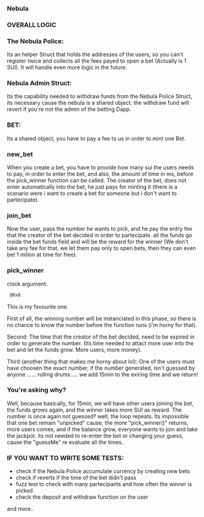 ### Nebula

### OVERALL LOGIC

### The Nebula Police:

Its an helper Struct that holds the addresses of the users, so you can't register twice and collects all the fees payed to open a bet (Actually is 1 SUI).
It will handle even more logic in the future.

### Nebula Admin Struct:

Its the capability needed to withdraw funds from the Nebula Police Struct, its necessary cause the nebula is a shared object.
the withdraw fund will revert if you're not the admin of the betting Dapp.

### BET:

Its a shared object, you have to pay a fee to us in order to mint one Bet.

### new_bet
When you create a bet, you have to provide how many sui the users needs to pay, in order to enter the bet, and also, the amount of time in ms, before the pick_winner function can be called.
The creator of the bet, does not enter automatically into the bet, he just pays for minting it (there is a scenario were i want to create a bet for someone but i don't want to partecipate).

### join_bet
Now the user, pass the number he wants to pick, and he pay the entry fee that the creator of the bet decided in order to partecipate. all the funds go inside the bet funds field and will be the reward for the winner (We don't take any fee for that, we let them pay only to open bets, then they can even bet 1 milion at time for free).

### pick_winner

clock argument:
```bash
 @0x6
```

This is my favourite one.

First of all, the winning number will be instanciated in this phase, so there is no chance to know the number before the function runs (i'm horny for that).

Second: The time that the creator of the bet decided, need to be expired in order to generate the number. (Its time needed to attact more user into the bet and let the funds grow. More users, more money).

Third (another thing that makes me horny about lol): One of the users must have choosen the exact number, if the number generated, isn't guessed by anyone ......
rulling drums..... we add 15min to the exiring time and we return!

### You're asking why?


Well, because basically, for 15min, we will have other users joining the bet, the funds grows again, and the winner takes more SUI as reward.
The number is once again not guessed? well, the loop repeats.
Its impossible that one bet remain "unpicked" cause, the more "pick_winner()" returns, more users comes, and if the balance grow, everyone wants to join and take the jackpot.
its not needed to re-enter the bet or changing your guess, cause the "guessMe" re evaluate all the times.


### IF YOU WANT TO WRITE SOME TESTS:

- check if the Nebula Police accumulate currency by creating new bets
- check if reverts if the time of the bet didn't pass
- fuzz test to check with many partecipants and how often the winner is picked
- check the deposit and withdraw function on the user

and more..

